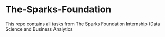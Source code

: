 # The-Sparks-Foundation
This repo contains all tasks from The Sparks Foundation Internship (Data Science and Business Analytics
